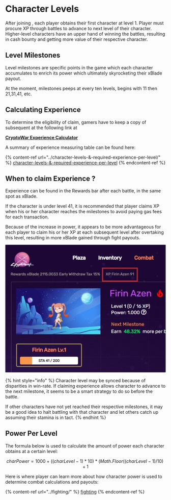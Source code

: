 # Character Levels

After joining , each player obtains their first character at level 1. Player must procure XP through battles to advance to next level of their character. Higher-level characters have an upper hand of winning the battles, resulting in cash bounty and getting more value of their respective character.

## Level Milestones

Level milestones are specific points in the game which each character accumulates to enrich its power which ultimately skyrocketing their xBlade payout.

At the moment, milestones peeps at every ten levels, begins with 11 then 21,31,41, etc.

## Calculating Experience

To determine the eligibility of claim, gamers have to keep a copy of subsequent at the following link at

[**CryptoWar Experience Calculator**](https://docs.google.com/spreadsheets/d/1auVAnRlsoxwKQTFX3\_ZZluteJ8DxeZIQio\_jLK21ijs/edit?usp=sharing)

A summary of experience measuring table can be found here:

{% content-ref url="../character-levels-&-required-experience-per-level/" %}
[character-levels-&-required-experience-per-level](../character-levels-&-required-experience-per-level/)
{% endcontent-ref %}

## When to claim Experience ?

Experience can be found in the Rewards bar after each battle, in the same spot as xBlade.

If the character is under level 41, it is recommended that player claims XP when his or her character reaches the milestones to avoid paying gas fees for each transaction.

Because of the increase in power, it appears to be more advantageous for each player to claim his or her XP at each subsequent level after overtaking this level, resulting in more xBlade gained through fight payouts.

![](../../.gitbook/assets/6.jpg)

{% hint style="info" %}
Character level may be synced because of disparities in win-rate. If claiming experience allows character to advance to the next milestone, it seems to be a smart strategy to do so before the battle.

If other characters have not yet reached their respective milestones, it may be a good idea to halt battling with that character and let others catch up assuming their stamina is in tact.
{% endhint %}

## Power Per Level

The formula below is used to calculate the amount of power each character obtains at a certain level:

$$
charPower = 1000 + ((charLevel - 1) * 10) * (Math.Floor((charLevel - 1) / 10) + 1
$$

Here is where player can learn more about how character power is used to determine combat calculations and payouts:

{% content-ref url="../fighting/" %}
[fighting](../fighting/)
{% endcontent-ref %}
